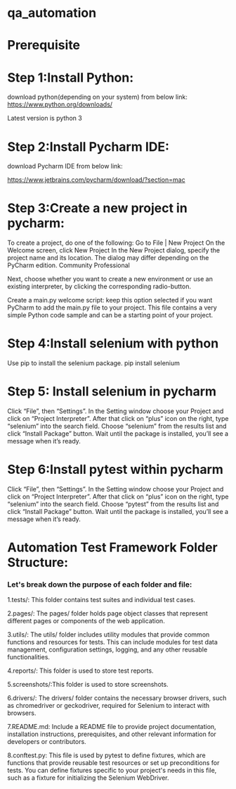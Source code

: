 # qa_automation
# Prerequisite

# Step 1:Install Python:

download python(depending on your system) from below link:
https://www.python.org/downloads/

Latest version is python 3

# Step 2:Install Pycharm IDE:

download Pycharm IDE from below link:

https://www.jetbrains.com/pycharm/download/?section=mac

# Step 3:Create a new project in pycharm:

To create a project, do one of the following:
Go to File | New Project
On the Welcome screen, click New Project
In the New Project dialog, specify the project name and its location. The dialog may differ depending on the PyCharm edition.
Community
Professional

Next, choose whether you want to create a new environment or use an existing interpreter, by clicking the corresponding radio-button.

Create a main.py welcome script: keep this option selected if you want PyCharm to add the main.py file to your project. This file contains a very simple Python code sample and can be a starting point of your project.

# Step 4:Install selenium with python

Use pip to install the selenium package.
pip install selenium

# Step 5: Install selenium in pycharm

Click “File”, then “Settings”. 
In the Setting window choose your Project and click on “Project Interpreter”. 
After that click on “plus” icon on the right, type “selenium” into the search field. 
Choose “selenium” from the results list and click “Install Package” button. Wait until the package is installed, you’ll see a message when it’s ready.

# Step 6:Install pytest within pycharm

Click “File”, then “Settings”. In the Setting window choose your Project and click on “Project Interpreter”. 
After that click on “plus” icon on the right, type “selenium” into the search field. 
Choose “pytest” from the results list and click “Install Package” button. Wait until the package is installed, you’ll see a message when it’s ready.

# Automation Test Framework Folder Structure:

### Let's break down the purpose of each folder and file:
1.tests/: This folder contains test suites and individual test cases.

2.pages/: The pages/ folder holds page object classes that represent different pages or components of the web application.

3.utils/: The utils/ folder includes utility modules that provide common functions and resources for tests. This can include modules for test data management, configuration settings, logging, and any other reusable functionalities.

4.reports/: This folder is used to store test reports.

5.screenshots/:This folder is used to store screenshots.

6.drivers/: The drivers/ folder contains the necessary browser drivers, such as chromedriver or geckodriver, required for Selenium to interact with browsers.

7.README.md: Include a README file to provide project documentation, installation instructions, prerequisites, and other relevant information for developers or contributors.

8.conftest.py: This file is used by pytest to define fixtures, which are functions that provide reusable test resources or set up preconditions for tests. You can define fixtures specific to your project's needs in this file, such as a fixture for initializing the Selenium WebDriver.
